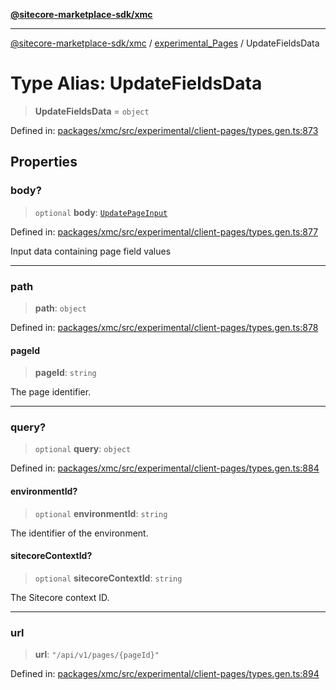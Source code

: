 [**@sitecore-marketplace-sdk/xmc**](../../../../README.md)

***

[@sitecore-marketplace-sdk/xmc](../../../../README.md) / [experimental\_Pages](../README.md) / UpdateFieldsData

# Type Alias: UpdateFieldsData

> **UpdateFieldsData** = `object`

Defined in: [packages/xmc/src/experimental/client-pages/types.gen.ts:873](https://github.com/Sitecore/marketplace-sdk/blob/main/packages/xmc/src/experimental/client-pages/types.gen.ts#L873)

## Properties

### body?

> `optional` **body**: [`UpdatePageInput`](UpdatePageInput.md)

Defined in: [packages/xmc/src/experimental/client-pages/types.gen.ts:877](https://github.com/Sitecore/marketplace-sdk/blob/main/packages/xmc/src/experimental/client-pages/types.gen.ts#L877)

Input data containing page field values

***

### path

> **path**: `object`

Defined in: [packages/xmc/src/experimental/client-pages/types.gen.ts:878](https://github.com/Sitecore/marketplace-sdk/blob/main/packages/xmc/src/experimental/client-pages/types.gen.ts#L878)

#### pageId

> **pageId**: `string`

The page identifier.

***

### query?

> `optional` **query**: `object`

Defined in: [packages/xmc/src/experimental/client-pages/types.gen.ts:884](https://github.com/Sitecore/marketplace-sdk/blob/main/packages/xmc/src/experimental/client-pages/types.gen.ts#L884)

#### environmentId?

> `optional` **environmentId**: `string`

The identifier of the environment.

#### sitecoreContextId?

> `optional` **sitecoreContextId**: `string`

The Sitecore context ID.

***

### url

> **url**: `"/api/v1/pages/{pageId}"`

Defined in: [packages/xmc/src/experimental/client-pages/types.gen.ts:894](https://github.com/Sitecore/marketplace-sdk/blob/main/packages/xmc/src/experimental/client-pages/types.gen.ts#L894)
